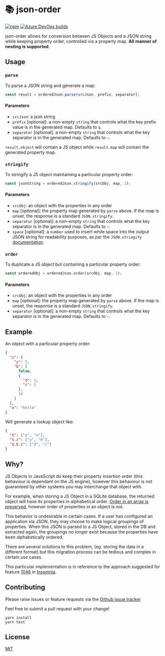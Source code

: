 # 📚 json-order

[![npm](https://img.shields.io/npm/v/json-order?logo=npm)](https://www.npmjs.com/package/json-order)
[![Azure DevOps builds](https://img.shields.io/azure-devops/build/develohpanda/5974ee25-e62e-483b-b9aa-c3560b2a7be1/1?label=Azure%20Pipelines&logo=Azure%20Pipelines)](https://dev.azure.com/json-order/_build?definitionId=1)

json-order allows for conversion between JS Objects and a JSON string while keeping property order, controlled via a property map. **All manner of nesting is supported**.

## Usage

### `parse`
To parse a JSON string and generate a map:
```js
const result = orderedJson.parse(srcJson, prefix, separator);
```
#### Parameters
- `srcJson`: a json string
- `prefix` [optional]: a non-empty `string` that controls what the key prefix value is in the generated map. Defaults to `$`.
- `separator` [optional]: a non-empty `string` that controls what the key separator is in the generated map. Defaults to `~`.

`result.object` will contain a JS object while `result.map` will contain the generated property map.

### `stringify`

To stringify a JS object maintaining a particular property order:
```js
const jsonString = orderedJson.stringify(srcObj, map, 2);
```

#### Parameters
- `srcObj`: an object with the properties in any order
- `map` [optional]: the property map generated by `parse` above. If the map is unset, the response is a standard `JSON.stringify`. 
- `separator` [optional]: a non-empty `string` that controls what the key separator is in the generated map. Defaults to `~`.
- `space` [optional]: a `number` used to insert white space into the output JSON string for readability purposes, as per the `JSON.stringify` [documentation](https://developer.mozilla.org/en-US/docs/Web/JavaScript/Reference/Global_Objects/JSON/stringify#Parameters).

### `order`

To duplicate a JS object but containing a particular property order:
```js
const orderedObj = orderedJson.order(srcObj, map, 2);
```

#### Parameters
- `srcObj`: an object with the properties in any order
- `map` [optional]: the property map generated by `parse` above. If the map is unset, the response is a standard `JSON.stringify`. 
- `separator` [optional]: a non-empty `string` that controls what the key separator is in the generated map. Defaults to `~`.

## Example

An object with a particular property order:
```json
{
  "z": {
    "y": 5,
    "b": [
      false,
      {
        "d": 3,
        "c": 2
      },
      14
    ]
  },
  "a": "hello"
}
```

Will generate a lookup object like:
```json
{
  "$": ["z", "a"],
  "$.z": ["y", "b"],
  "$.b.1": ["d", "c"]
}
```

## Why?

JS Objects in JavaScript do keep their property insertion order (this behaviour is dependant on the JS engine), however this behaviour is not guaranteed by other systems you may interchange that object with.

For example, when storing a JS Object in a SQLite database, the returned object will have its properties in alphabetical order. [Order in an array is preserved](https://stackoverflow.com/a/7214312), however order of properties in an object is not.

This behavior is undesirable in certain cases. If a user has configured an application via JSON, they may choose to make logical groupings of properties. When this JSON is parsed to a JS Object, stored in the DB and extracted again, the groupings no longer exist because the properties have been alphabetically ordered.

There are several solutions to this problem, (eg. storing the data in a different format) but this migration process can be tedious and complex in certain use cases.

This particular implementation is in reference to the approach suggested for feature [1046](https://github.com/getinsomnia/insomnia/issues/1046#issuecomment-486419705) in [Insomnia](https://github.com/getinsomnia/insomnia).

## Contributing
Please raise issues or feature requests via the [Github issue tracker](https://github.com/develohpanda/json-order/issues?q=is%3Aissue+is%3Aopen+sort%3Aupdated-desc)

Feel free to submit a pull request with your change!

```
yarn install
yarn test
```

## License

[MIT](LICENSE)